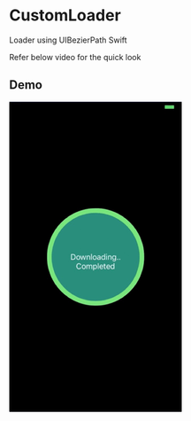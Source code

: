 # CustomLoader
Loader using UIBezierPath Swift


Refer below video for the quick look

## Demo

<img src="https://raw.githubusercontent.com/SaurabhBisht/CustomLoader/master/animated.gif">
                                  
